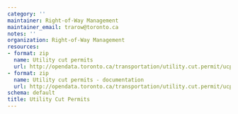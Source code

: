 ```yaml
---
category: ''
maintainer: Right-of-Way Management
maintainer_email: trarow@toronto.ca
notes: ''
organization: Right-of-Way Management
resources:
- format: zip
  name: Utility cut permits
  url: http://opendata.toronto.ca/transportation/utility.cut.permit/ucp.zip
- format: zip
  name: Utility cut permits - documentation
  url: http://opendata.toronto.ca/transportation/utility.cut.permit/ucp_doc.zip
schema: default
title: Utility Cut Permits
---
```

